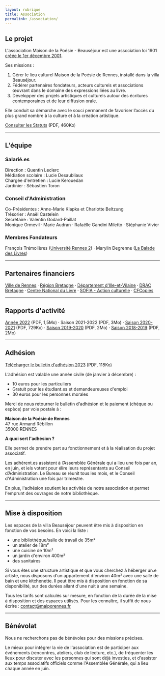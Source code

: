 ```yaml
---
layout: rubrique
title: Association
permalink: /association/
---
```

## Le projet

L'association Maison de la Poésie - Beauséjour est une association loi 1901 [créée le 1er décembre 2001](https://www.journal-officiel.gouv.fr/pages/associations-detail-annonce/?q.id=id:202100490776).

Ses missions :  

1. Gérer le lieu culturel Maison de la Poésie de Rennes, installé dans la villa Beauséjour.
2. Fédérer partenaires fondateurs, acteurs culturels et associations œuvrant dans le domaine des expressions liées au livre.
3. Développer des projets artistiques et culturels autour des écritures contemporaines et de leur diffusion orale.

Elle conduit sa démarche avec le souci permanent de favoriser l’accès du plus grand nombre à la culture et à la création artistique.

[Consulter les Statuts](/imgs/statuts-valid-s-ag-01-07-2021.pdf) (PDF, 460Ko)

- - -

## L'équipe

### Salarié.es

Direction : Quentin Leclerc\
Médiation scolaire : Lucie Desaubliaux\
Chargée d'entretien : Lucie Kerouedan\
Jardinier : Sébastien Toron

### Conseil d'Administration

Co-Présidentes : Anne-Marie Klapka et Charlotte Beltzung\
Trésorier : Anaël Castelein\
Secrétaire : Valentin Godard-Paillat\
Monique Ormevil &middot; Marie Audran &middot; Rafaëlle Gandini Miletto &middot; Stéphanie Vivier

### Membres Fondateurs

François Trémolières ([Université Rennes 2](http://www.univ-rennes2.fr/)) &middot; Marylin Degrenne ([La Balade des Livres](http://www.la-balade-des-livres.fr/)) 

- - -

## Partenaires financiers

[Ville de Rennes](https://metropole.rennes.fr/) &middot; [Région Bretagne](https://www.bretagne.bzh/) &middot; [Département d'Ille-et-Vilaine](https://www.ille-et-vilaine.fr/) &middot; [DRAC Bretagne](http://www.culture.gouv.fr/Regions/Drac-Bretagne) &middot; [Centre National du Livre](https://centrenationaldulivre.fr/) &middot; [SOFIA - Action culturelle](https://www.la-sofia.org/) &middot; [CFCopies](https://www.cfcopies.com/)

- - -

## Rapports d'activité[](/docs/2020-2021_RapportActivite.pdf)

[Année 2022](/imgs/2022-rapportactivite.pdf) (PDF, 1,5Mo) &middot; Saison 2021-2022 (PDF, 3Mo) &middot; [Saison 2020-2021](/imgs/2021_rapportactivit-_ecran.pdf) (PDF, 729Ko) &middot; [Saison 2019-2020](/imgs/2019-2020_rapportactivite_web.pdf) (PDF, 2Mo) &middot; [Saison 2018-2019](/imgs/2019_final_screen_rapport-d-activit-.pdf) (PDF, 2Mo)

- - -

## Adhésion

[Télécharger le bulletin d'adhésion 2023](/imgs/bulletin-d-adh-sion-2023.pdf) (PDF, 118Ko)

L’adhésion est valable une année civile (de janvier à décembre) :

* 10 euros pour les particuliers
* Gratuit pour les étudiant.es et demandeureuses d'emploi
* 30 euros pour les personnes morales

Merci de nous retourner le bulletin d'adhésion et le paiement (chèque ou espèce) par voie postale à :

**Maison de la Poésie de Rennes**\
47 rue Armand Rébillon\
35000 RENNES

**A quoi sert l'adhésion ?**

Elle permet de prendre part au fonctionnement et à la réalisation du projet associatif.

Les adhérent.es assistent à l’Assemblée Générale qui a lieu une fois par an, en juin, et iels votent pour élire leurs représentants au Conseil d’Administration. Le Bureau se réunit tous les mois, et le Conseil d'Administration une fois par trimestre.

En plus, l'adhésion soutient les activités de notre association et permet l'emprunt des ouvrages de notre bibliothèque.

- - -

## Mise à disposition

Les espaces de la villa Beauséjour peuvent être mis à disposition en fonction de vos besoins. En voici la liste : 

* une bibliothèque/salle de travail de 35m²
* un atelier de 18m²
* une cuisine de 10m²
* un jardin d'environ 400m²
* des sanitaires

Si vous êtes une structure artistique et que vous cherchez à héberger un.e artiste, nous disposons d'un appartement d'environ 40m² avec une salle de bain et une kitchenette. Il peut être mis à disposition en fonction de sa disponibilité, sur des durées allant d'une nuit à une semaine.

Tous les tarifs sont calculés sur mesure, en fonction de la durée de la mise à disposition et des espaces utilisés. Pour les connaître, il suffit de nous écrire : contact@maiporennes.fr

- - -

## Bénévolat

Nous ne recherchons pas de bénévoles pour des missions précises. 

Le mieux pour intégrer la vie de l'association est de participer aux événements (rencontres, ateliers, club de lecture, etc.), de fréquenter les lieux pour discuter avec les personnes qui sont déjà investies, et d'assister aux temps associatifs officiels comme l'Assemblée Générale, qui a lieu chaque année en juin.